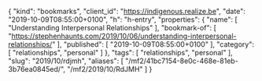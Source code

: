 {
  "kind": "bookmarks",
  "client_id": "https://indigenous.realize.be",
  "date": "2019-10-09T08:55:00+0100",
  "h": "h-entry",
  "properties": {
    "name": [
      "Understanding Interpersonal Relationships"
    ],
    "bookmark-of": [
      "https://stephenhaunts.com/2019/10/06/understanding-interpersonal-relationships/"
    ],
    "published": [
      "2019-10-09T08:55:00+0100"
    ],
    "category": [
      "relationships",
      "personal"
    ]
  },
  "tags": [
    "relationships",
    "personal"
  ],
  "slug": "2019/10/rdjmh",
  "aliases": [
    "/mf2/41bc7154-8e0c-468e-81eb-3b76ea0845ed/",
    "/mf2/2019/10/RdJMH"
  ]
}
